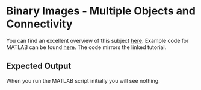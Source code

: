# Binary Images - Multiple Objects and Connectivity

You can find an excellent overview of this subject [here](https://homepages.inf.ed.ac.uk/rbf/HIPR2/label.htm). Example code for MATLAB can be found [here](mult_obj/). The code mirrors the linked tutorial.

## Expected Output

When you run the MATLAB script initially you will see nothing.
